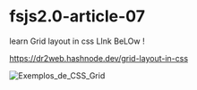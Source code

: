 # fsjs2.0-article-07       

learn Grid layout in css LInk BeLOw !   

https://dr2web.hashnode.dev/grid-layout-in-css    

![Exemplos_de_CSS_Grid](https://user-images.githubusercontent.com/119164102/215425513-75b23756-ceaf-4457-8a43-b758e8ddcd2b.png)
